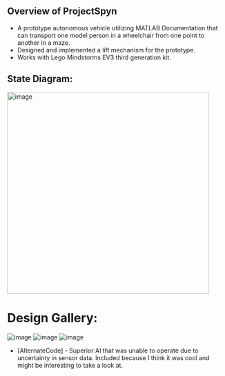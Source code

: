 ## Overview of ProjectSpyn
 -	A prototype autonomous vehicle utilizing MATLAB Documentation that can transport one model person in a wheelchair from one point to another in a maze.
 -	Designed and implemented a lift mechanism for the prototype.
 -	Works with Lego Mindstorms EV3 third generation kit. 


## State Diagram:

 <img width="468" alt="image" src="https://github.com/darshchaurasia/ProjectSpyn/assets/43368969/7e09a651-ff25-4ed6-83dc-db8ddf93b57c">
 
# Design Gallery: 

![image](https://github.com/darshchaurasia/ProjectSpyn/assets/43368969/79cfb4df-cf6e-492c-869a-0a20f855324b)
![image](https://github.com/darshchaurasia/ProjectSpyn/assets/43368969/94390b4a-c332-4095-a054-60cfbb761c20)
![image](https://github.com/darshchaurasia/ProjectSpyn/assets/43368969/719025ed-b313-4a1e-986e-ff62cc40acc5)


 - [AlternateCode] - Superior AI that was unable to operate due to uncertainty in sensor data. Included because I think it was cool and might be interesting to take a look at.


